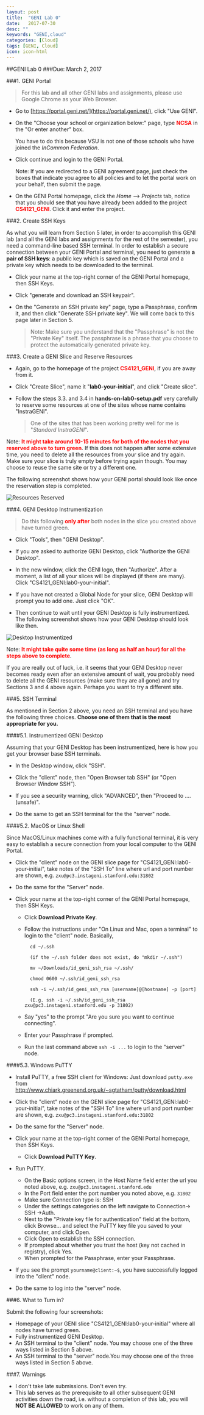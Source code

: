 ```yaml
---
layout: post
title:  "GENI Lab 0"
date:   2017-07-30
desc: ""
keywords: "GENI,cloud"
categories: [Cloud]
tags: [GENI, Cloud]
icon: icon-html
---
```



##GENI Lab 0
###Due: March 2, 2017

###1. GENI Portal

> For this lab and all other GENI labs and assignments, please use Google Chrome as your Web Browser.

- Go to [https://portal.geni.net/](https://portal.geni.net/), click "Use GENI". 

- On the "Choose your school or organization below:" page, type <span style="color:red">__NCSA__</span> in the "Or enter another" box. 

	You have to do this because VSU is not one of those schools who have joined the _InCommon Federation_. 
- Click continue and login to the GENI Portal. 
	
	Note: If you are redirected to a GENI agreement page, just check the boxes that indicate you agree to all policies and to let the portal work on your behalf, then submit the page.
	
- On the GENI Portal homepage, click the _Home_ --> _Projects_ tab, notice that you should see that you have already been added to the project <span style="color:red">__CS4121_GENI__</span>. Click it and enter the project.

###2. Create SSH Keys

As what you will learn from Section 5 later, in order to accomplish this GENI lab (and all the GENI labs and assignments for the rest of the semester), you need a command-line based SSH terminal. In order to establish a secure connection between your GENI Portal and terminal, you need to generate __a pair of SSH keys__: a public key which is saved on the GENI Portal and a private key which needs to be downloaded to the terminal.

- Click your name at the top-right corner of the GENI Portal homepage, then SSH Keys.

- Click "generate and download an SSH keypair".

- On the "Generate an SSH private key" page, type a Passphrase, confirm it, and then click "Generate SSH private key". We will come back to this page later in Section 5. 

	> Note: Make sure you understand that the "Passphrase" is not the "Private Key" itself. The passphrase is a phrase that you choose to protect the automatically generated private key.
	
###3. Create a GENI Slice and Reserve Resources

- Again, go to the homepage of the project <span style="color:red">__CS4121_GENI__</span>, if you are away from it.

- Click "Create Slice", name it "__lab0-your-initial__", and click "Create slice".
- Follow the steps 3.3. and 3.4 in __hands-on-lab0-setup.pdf__ very carefully to reserve some resources at one of the sites whose name contains "InstraGENI". 

	> One of the sites that has been working pretty well for me is "_Standord InstraGENI_".
Note: <span style="color:red">__It might take around 10-15 minutes for both of the nodes that you reserved above to turn green__</span>. If this does not happen after some extensive time, you need to delete all the resources from your slice and try again. Make sure your slice is truly empty before trying again though. You may choose to reuse the same site or try a different one. 
	
The following screenshot shows how your GENI portal should look like once the reservation step is completed.
	
![Resources Reserved]({{site.img_path}}/resources_reserved.tiff)


###4. GENI Desktop Instrumentization

> Do this following <span style="color:red">__only after__</span> both nodes in the slice you created above have turned green. 

- Click "Tools", then "GENI Desktop".

- If you are asked to authorize GENI Desktop, click "Authorize the GENI Desktop". 

- In the new window, click the GENI logo, then "Authorize". After a moment, a list of all your slices will be displayed (if there are many). Click "CS4121_GENI:lab0-your-initial". 

- If you have not created a Global Node for your slice, GENI Desktop will prompt you to add one. Just click "OK".

- Then continue to wait until your GENI Desktop is fully instrumentized. The following screenshot shows how your GENI Desktop should look like then.

![Desktop Instrumentized]({{site.img_path}}/desktop_instrumentized.tiff)
	

Note: <span style="color:red">__It might take quite some time (as long as half an hour) for all the steps above to complete__</span>.  
	
If you are really out of luck, i.e. it seems that your GENI Desktop never becomes ready even after an extensive amount of wait, you probably need to delete all the GENI resources (make sure they are all gone) and try Sections 3 and 4 above again. Perhaps you want to try a different site.

###5. SSH Terminal

As mentioned in Section 2 above, you need an SSH terminal and you have the following three choices. __Choose one of them that is the most appropriate for you.__

####5.1. Instrumentized GENI Desktop

Assuming that your GENI Desktop has been instrumentized, here is how you get your browser base SSH terminals.

- In the Desktop window, click "SSH".

- Click the "client" node, then "Open Browser tab SSH" (or "Open Browser Window SSH"). 

- If you see a security warning, click "ADVANCED", then "Proceed to .... (unsafe)".

- Do the same to get an SSH terminal for the the "server" node. 

####5.2. MacOS or Linux Shell

Since MacOS/Linux machines come with a fully functional terminal, it is very easy to establish a secure connection from your local computer to the GENI Portal.

- Click the "client" node on the GENI slice page for "CS4121_GENI:lab0-your-initial", take notes of the "SSH To" line where url and port number are shown, e.g. `zxu@pc3.instageni.stanford.edu:31802`

- Do the same for the "Server" node.

- Click your name at the top-right corner of the GENI Portal homepage, then SSH Keys.

	- Click __Download Private Key__.

	- Follow the instructions under "On Linux and Mac, open a terminal" to login to the "client" node. Basically,

			cd ~/.ssh 
			
			(if the ~/.ssh folder does not exist, do "mkdir ~/.ssh")
			
			mv ~/Downloads/id_geni_ssh_rsa ~/.ssh/
			
			chmod 0600 ~/.ssh/id_geni_ssh_rsa
			
			ssh -i ~/.ssh/id_geni_ssh_rsa [username]@[hostname] -p [port]
			
			(E.g. ssh -i ~/.ssh/id_geni_ssh_rsa zxu@pc3.instageni.stanford.edu -p 31802)
			
	- Say "yes" to the prompt "Are you sure you want to continue connecting". 
	- Enter your Passphrase if prompted.

	- Run the last command above `ssh -i ...` to login to the "server" node. 

####5.3. Windows PuTTY

- Install PuTTY, a free SSH client for Windows: Just download `putty.exe` from [http://www.chiark.greenend.org.uk/~sgtatham/putty/download.html ](http://www.chiark.greenend.org.uk/~sgtatham/putty/download.html)

- Click the "client" node on the GENI slice page for "CS4121_GENI:lab0-your-initial", take notes of the "SSH To" line where url and port number are shown, e.g. `zxu@pc3.instageni.stanford.edu:31802`

- Do the same for the "Server" node.

- Click your name at the top-right corner of the GENI Portal homepage, then SSH Keys.

	- Click __Download PuTTY Key__.

- Run PuTTY.

	- On the Basic options screen, in the Host Name field enter the url you noted above, e.g. `zxu@pc3.instageni.stanford.edu`	- In the Port field enter the port number you noted above, e.g. `31802`	- Make sure Connection type is: SSH	- Under the settings categories on the left navigate to Connection-> SSH ->Auth.	- Next to the "Private key file for authentication" field at the bottom, click Browse... and select the PuTTY key file you saved to your computer, and click Open.	- Click Open to establish the SSH connection.   - If prompted about whether you trust the host (key not cached in registry), click Yes.	- When prompted for the Passphrase,  enter your Passphrase.

- If you see the prompt `yourname@client:~$`, you have successfully logged into the "client" node.
- Do the same to log into the "server" node.

###6. What to Turn in?

Submit the following four screenshots:

- Homepage of your GENI slice "CS4121_GENI:lab0-your-initial" where all nodes have turned green.
- Fully instrumentized GENI Desktop.
- An SSH terminal to the "client" node. You may choose one of the three ways listed in Section 5 above.
- An SSH terminal to the "server" node.You may choose one of the three ways listed in Section 5 above.
###7. Warnings

- I don't take late submissions. Don't even try.
- This lab serves as the prerequisite to all other subsequent GENI activities down the road, i.e. without a completion of this lab, you will __NOT BE ALLOWED__ to work on any of them.